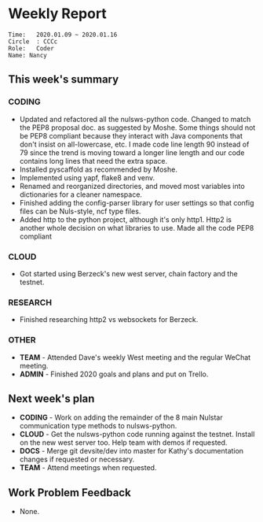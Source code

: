 # Weekly Report
```
Time: 	2020.01.09 ~ 2020.01.16
Circle	: CCCc
Role:	Coder
Name: Nancy
```
## This week's summary

### CODING
- Updated and refactored all the nulsws-python code. Changed to
 match the PEP8 proposal doc. as suggested by Moshe. Some things should not be PEP8 
 compliant because they interact with Java components that don't insist on all-lowercase, etc. 
 I made code line length 90 instead of 79 since the trend is moving toward a longer line length and 
 our code contains long lines that need the extra space.
- Installed pyscaffold as recommended by Moshe. 
- Implemented using yapf, flake8 and venv. 
- Renamed and reorganized directories, and moved most variables into dictionaries for a 
cleaner namespace.
- Finished adding the config-parser library for user settings so that config files can be Nuls-style, ncf type 
files.
- Added http to the python project, although it's only http1.  Http2 is another whole decision on what libraries to use.
Made all the code PEP8 compliant

### CLOUD
- Got started using Berzeck's new west server, chain factory and the 
testnet.

### RESEARCH

- Finished researching http2 vs websockets for Berzeck.

### OTHER

- <b>TEAM</b> \- Attended Dave's weekly West meeting and the regular WeChat meeting.
- <b>ADMIN</b> \- Finished 2020 goals and plans and put on Trello.


## Next week's plan

- <b>CODING</b> - Work on adding the remainder of the 8 main Nulstar communication 
type methods to nulsws-python.
- <b>CLOUD</b> - Get the nulsws-python code running against the testnet. Install on 
the new west server too. Help team with demos if requested. 
- <b>DOCS</b> - Merge git devsite/dev into master for Kathy's documentation changes if
requested or necessary.
- <b>TEAM</b> - Attend meetings when requested.

## Work Problem Feedback

- None.
